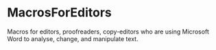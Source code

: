 # MacrosForEditors
Macros for editors, proofreaders, copy-editors who are using Microsoft Word to analyse, change, and manipulate text.
